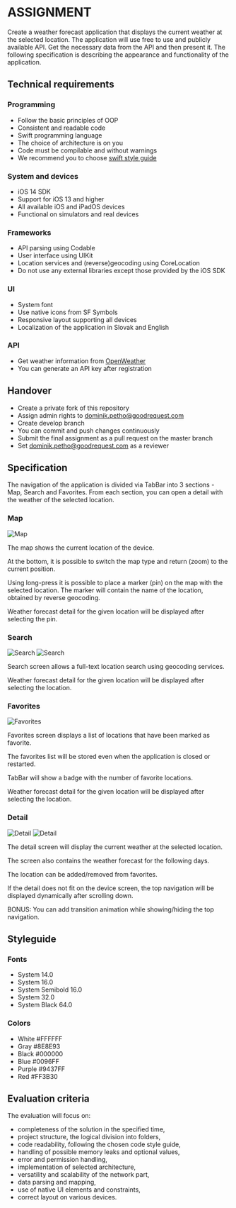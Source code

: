 # ASSIGNMENT #

Create a weather forecast application that displays the current weather at the selected location. The application will use free to use and publicly available API. Get the necessary data from the API and then present it. The following specification is describing the appearance and functionality of the application.

## Technical requirements ##

### Programming ###

* Follow the basic principles of OOP
* Consistent and readable code
* Swift programming language
* The choice of architecture is on you
* Code must be compilable and without warnings
* We recommend you to choose [swift style guide](https://www.google.com/search?q=swift+style+guide)

### System and devices ###

* iOS 14 SDK
* Support for iOS 13 and higher
* All available iOS and iPadOS devices
* Functional on simulators and real devices

### Frameworks ###

* API parsing using Codable
* User interface using UIKit
* Location services and (reverse)geocoding using CoreLocation
* Do not use any external libraries except those provided by the iOS SDK

### UI ###

* System font
* Use native icons from SF Symbols
* Responsive layout supporting all devices
* Localization of the application in Slovak and English

### API ###

* Get weather information from [OpenWeather](https://openweathermap.org/api)
* You can generate an API key after registration

## Handover ##

* Create a private fork of this repository
* Assign admin rights to dominik.petho@goodrequest.com
* Create develop branch
* You can commit and push changes continuously
* Submit the final assignment as a pull request on the master branch
* Set dominik.petho@goodrequest.com as a reviewer

## Specification ##

The navigation of the application is divided via TabBar into 3 sections - Map, Search and Favorites. From each section, you can open a detail with the weather of the selected location.

### Map ###

![Map](img/screen_map_1.png)

The map shows the current location of the device.

At the bottom, it is possible to switch the map type and return (zoom) to the current position.

Using long-press it is possible to place a marker (pin) on the map with the selected location. The marker will contain the name of the location, obtained by reverse geocoding. 

Weather forecast detail for the given location will be displayed after selecting the pin.

### Search ###

![Search](img/screen_search_1.png) ![Search](img/screen_search_2.png)

Search screen allows a full-text location search using geocoding services.

Weather forecast detail for the given location will be displayed after selecting the location.

### Favorites ###

![Favorites](img/screen_favorites_1.png)

Favorites screen displays a list of locations that have been marked as favorite.

The favorites list will be stored even when the application is closed or restarted.

TabBar will show a badge with the number of favorite locations.

Weather forecast detail for the given location will be displayed after selecting the location.

### Detail ###

![Detail](img/screen_detail_1.png) ![Detail](img/screen_detail_2.png)

The detail screen will display the current weather at the selected location.

The screen also contains the weather forecast for the following days.

The location can be added/removed from favorites.

If the detail does not fit on the device screen, the top navigation will be displayed dynamically after scrolling down. 

BONUS: You can add transition animation while showing/hiding the top navigation.

## Styleguide ##

### Fonts ###

* System 14.0
* System 16.0
* System Semibold 16.0
* System 32.0
* System Black 64.0

### Colors ###

* White		#FFFFFF
* Gray		#8E8E93
* Black		#000000
* Blue		#0096FF
* Purple	#9437FF
* Red		#FF3B30

## Evaluation criteria ##

The evaluation will focus on:

* completeness of the solution in the specified time,
* project structure, the logical division into folders,
* code readability, following the chosen code style guide,
* handling of possible memory leaks and optional values,
* error and permission handling,
* implementation of selected architecture,
* versatility and scalability of the network part,
* data parsing and mapping,
* use of native UI elements and constraints,
* correct layout on various devices.
